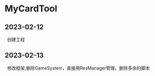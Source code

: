 # MyCardTool
## 2023-02-12<br>
&nbsp;&nbsp;创建工程  
## 2023-02-13<br>
&nbsp;&nbsp;修改框架,删除GameSystem，直接用ResManager管理，删除多余的脚本
